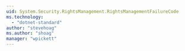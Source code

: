 ```yaml
---
uid: System.Security.RightsManagement.RightsManagementFailureCode
ms.technology: 
  - "dotnet-standard"
author: "stevehoag"
ms.author: "shoag"
manager: "wpickett"
---
```


